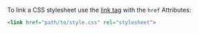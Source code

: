 To link a CSS stylesheet use the [link tag](tags-syntax.md)
with the `href` Attributes:

```html
<link href="path/to/style.css" rel="stylesheet">
```
